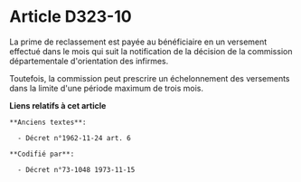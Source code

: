 # Article D323-10

La prime de reclassement est payée au bénéficiaire en un versement effectué dans le mois qui suit la notification de la
décision de la commission départementale d'orientation des infirmes.

Toutefois, la commission peut prescrire un échelonnement des versements dans la limite d'une période maximum de trois mois.

**Liens relatifs à cet article**

	**Anciens textes**:

	  - Décret n°1962-11-24 art. 6

	**Codifié par**:

	  - Décret n°73-1048 1973-11-15
